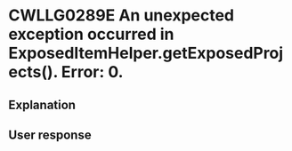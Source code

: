 # CWLLG0289E An unexpected exception occurred in  ExposedItemHelper.getExposedProjects().  Error:  0.

## Explanation

## User response